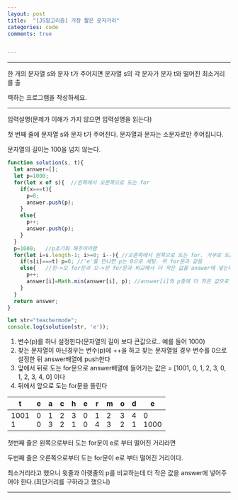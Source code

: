 ```yaml
---
layout: post
title:  "[JS알고리즘] 가장 짧은 문자거리"
categories: code 
comments: true


---
```






---

한 개의 문자열 s와 문자 t가 주어지면 문자열 s의 각 문자가 문자 t와 떨어진 최소거리를 출

력하는 프로그램을 작성하세요.

---

입력설명(문제가 이해가 가지 않으면 입력설명을 읽는다)

첫 번째 줄에 문자열 s와 문자 t가 주어진다. 문자열과 문자는 소문자로만 주어집니다.

문자열의 길이는 100을 넘지 않는다.



~~~javascript
function solution(s, t){
  let answer=[];
  let p=1000;
  for(let x of s){	//왼쪽에서 오른쪽으로 도는 for
    if(x===t){
      p=0;
      answer.push(p);
    }
    else{
      p++;
      answer.push(p);
    }
  }
  p=1000;	//p초기화 해주어야함
  for(let i=s.length-1; i>=0; i--){	//오른쪽에서 왼쪽으로 도는 for. 거꾸로 도는거라 index로 구해야함
    if(s[i]===t) p=0; //'e'를 만나면 p는 0으로 세팅. 위 for문과 같음
    else{	//왼->오 for문과 오->왼 for문과 비교해서 더 작은 값을 answer에 넣는다
      p++;
      answer[i]=Math.min(answer[i], p);	//answer[i]와 p중에 더 작은 값으로 answer[i]에 넣어라
    }
  }
  return answer;
}

let str="teachermode";
console.log(solution(str, 'e'));
~~~



1. 변수(p)를 하나 설정한다(문자열의 길이 보다 큰값으로.. 예를 들어 1000)
2. 찾는 문자열이 아닌경우는 변수(p)에 ++을 하고 찾는 문자열일 경우 변수를 0으로 설정한 뒤 answer배열에 push한다
3. 앞에서 뒤로 도는 for문으로 answer배열에 들어가는 값은 = [1001, 0, 1, 2, 3, 0, 1, 2, 3, 4, 0] 이다
4. 뒤에서 앞으로 도는 for문을 돌린다



| t           | e        | a        | c        | h        | e        | r        | m        | o        | d        | e           |
| ----------- | -------- | -------- | -------- | -------- | -------- | -------- | -------- | -------- | -------- | ----------- |
| 1001<br />1 | 0<br />0 | 1<br />3 | 2<br />2 | 3<br />1 | 0<br />0 | 1<br />4 | 2<br />3 | 3<br />2 | 4<br />1 | 0<br />1000 |



첫번째 줄은 왼쪽으로부터 도는 for문이 e로 부터 떨어진 거리라면

두번째 줄은 오른쪽으로부터 도는 for문이 e로 부터 떨어진 거리이다.

최소거리라고 했으니 윗줄과 아랫줄의 p를 비교하는데 더 작은 값을 answer에 넣어주어야 한다.(최단거리를 구하라고 했으니)



---


